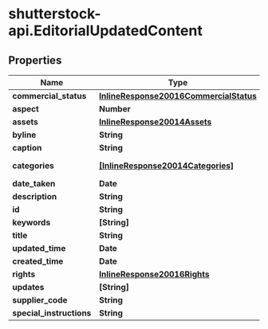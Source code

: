 # shutterstock-api.EditorialUpdatedContent

## Properties
Name | Type | Description | Notes
------------ | ------------- | ------------- | -------------
**commercial_status** | [**InlineResponse20016CommercialStatus**](InlineResponse20016CommercialStatus.md) |  | [optional] 
**aspect** | **Number** |  | [optional] 
**assets** | [**InlineResponse20014Assets**](InlineResponse20014Assets.md) |  | [optional] 
**byline** | **String** |  | [optional] 
**caption** | **String** |  | [optional] 
**categories** | [**[InlineResponse20014Categories]**](InlineResponse20014Categories.md) | List of categories | [optional] 
**date_taken** | **Date** |  | [optional] 
**description** | **String** |  | [optional] 
**id** | **String** |  | 
**keywords** | **[String]** |  | [optional] 
**title** | **String** |  | [optional] 
**updated_time** | **Date** |  | [optional] 
**created_time** | **Date** |  | [optional] 
**rights** | [**InlineResponse20016Rights**](InlineResponse20016Rights.md) |  | [optional] 
**updates** | **[String]** |  | [optional] 
**supplier_code** | **String** |  | [optional] 
**special_instructions** | **String** |  | [optional] 


